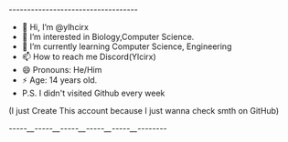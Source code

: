 -_-_-_-_-_-_-_-_-_-_-_-_-_-_-_-_-_-_-_-_-_-_-_-_-_-_-_-_-_-_-_-_-_-_-

- 👋 Hi, I’m @ylhcirx
- 👀 I’m interested in Biology,Computer Science.
- 🌱 I’m currently learning Computer Science, Engineering
- 📫 How to reach me Discord(Ylcirx)
- 😄 Pronouns: He/Him
- ⚡ Age: 14 years old.
- P.S. I didn't visited Github every week
                                                                      
(I just Create This account because I just wanna check smth on GitHub)

_-_-_-_-_-__-_-_-_-_-__-_-_-_-_-__-_-_-_-_-__-_-_-_-_-__-_-_-_-_-_-_-_-
